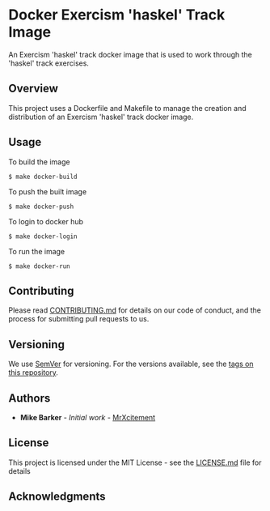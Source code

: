 # Docker Exercism 'haskel' Track Image
An Exercism 'haskel' track docker image that is used to work through the 'haskel' track exercises.

## Overview
This project uses a Dockerfile and Makefile to manage the creation and
distribution of an Exercism 'haskel' track docker image.

## Usage
To build the image

```
$ make docker-build
```

To push the built image

```
$ make docker-push
```

To login to docker hub

```
$ make docker-login
```

To run the image

```
$ make docker-run
```

## Contributing

Please read [CONTRIBUTING.md](CONTRIBUTING.md) for details on our code of
conduct, and the process for submitting pull requests to us.

## Versioning

We use [SemVer](http://semver.org/) for versioning. For the versions available,
see the [tags on this repository](tags). 

## Authors

* **Mike Barker** - *Initial work* - [MrXcitement](https://github.com/mrxcitement)

## License

This project is licensed under the MIT License - see the [LICENSE.md](LICENSE.md) file for details

## Acknowledgments

